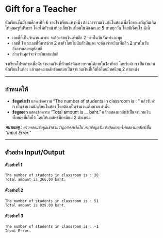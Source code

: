 # Gift for a Teacher
นักเรียนชั้นมัธยมศึกษาปีที่ 6 ของโรงเรียนแห่งหนึ่ง ต้องการรวมเงินกันในห้องเพื่อซื้อของขวัญวันเกิดให้คุณครูที่ปรึกษา โดยให้หัวหน้าห้องเก็บเงินเพื่อนในห้องคนละ 5 บาททุกวัน โดยมีเงื่อนไข ดังนี้
* เลขที่ที่เป็นจำนวนเฉพาะ จะต้องจ่ายเงินเพิ่มอีก 2 บาทในวันจันทร์และพุธ
* เลขที่ 1 และเลขที่ที่หารด้วย 2 ลงตัวโดยไม่นับตัวมันเอง จะต้องจ่ายเงินเพิ่มอีก 2 บาทในวันอังคารและพฤหัสบดี
* ส่วนวันศุกร์จะจ่ายเงินตามปกติ

จงเขียนโปรแกรมเพื่อนับจำนวนเงินที่หัวหน้าห้องรวบรวมได้ภายใน1อาทิตย์ โดยรับค่า n เป็นจำนวนนักเรียนในห้อง แล้วแสดงผลลัพธ์ออกมาเป็นจำนวนเงินที่เก็บได้โดยมีทศนิยม 2 ตำแหน่ง

---
## กำหนดให้
* **ข้อมูลนำเข้า** แสดงข้อความ “The number of students in classroom is : ” แล้วรับค่า n เป็นจำนวนนักเรียนในห้อง โดยต้องเป็นจำนวนเต็มบวกเท่านั้น
* **ข้อมูลออก** แสดงข้อความ “Total amount is ... baht.” แล้วแสดงผลลัพธ์เป็นจำนวนเงินทั้งหมดที่เก็บได้ โดยให้ผลลัพธ์มีทศนิยม 2 ตำแหน่ง

***หมายเหตุ :*** *ตรวจสอบข้อมูลเข้าด้วยว่าถูกต้องหรือไม่ หากข้อมูลรับเข้าผิดพลาดให้แสดงผลลัพธ์เป็น “Input Error.”*

---
## ตัวอย่าง Input/Output

#### **ตัวอย่างที่ 1**
```
The number of students in classroom is : 20
Total amount is 366.00 baht.
```

#### **ตัวอย่างที่ 2**
```
The number of students in classroom is : 51
Total amount is 829.00 baht.
```

#### **ตัวอย่างที่ 3**
```
The number of students in classroom is : -1
Input Error.
```
